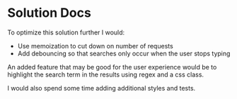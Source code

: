 # Solution Docs

<!-- You can include documentation, additional setup instructions, notes etc. here -->

To optimize this solution further I would:

- Use memoization to cut down on number of requests
- Add debouncing so that searches only occur when the user stops typing

An added feature that may be good for the user experience would be to highlight the search term in the results using regex and a css class.

I would also spend some time adding additional styles and tests.
